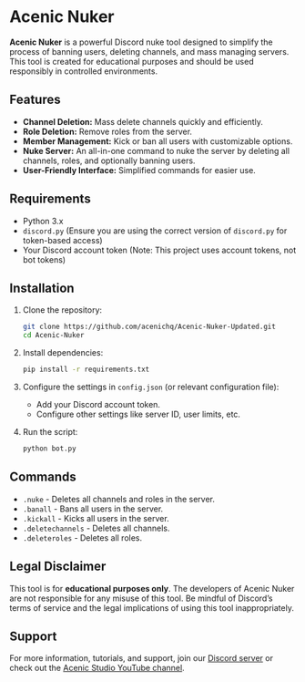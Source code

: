 # Acenic Nuker

**Acenic Nuker** is a powerful Discord nuke tool designed to simplify the process of banning users, deleting channels, and mass managing servers. This tool is created for educational purposes and should be used responsibly in controlled environments.

## Features

- **Channel Deletion:** Mass delete channels quickly and efficiently.
- **Role Deletion:** Remove roles from the server.
- **Member Management:** Kick or ban all users with customizable options.
- **Nuke Server:** An all-in-one command to nuke the server by deleting all channels, roles, and optionally banning users.
- **User-Friendly Interface:** Simplified commands for easier use.

## Requirements

- Python 3.x
- `discord.py` (Ensure you are using the correct version of `discord.py` for token-based access)
- Your Discord account token (Note: This project uses account tokens, not bot tokens)

## Installation

1. Clone the repository:
   ```bash
   git clone https://github.com/acenichq/Acenic-Nuker-Updated.git
   cd Acenic-Nuker
   ```

2. Install dependencies:
   ```bash
   pip install -r requirements.txt
   ```

3. Configure the settings in `config.json` (or relevant configuration file):
   - Add your Discord account token.
   - Configure other settings like server ID, user limits, etc.

4. Run the script:
   ```bash
   python bot.py
   ```

## Commands

- `.nuke` - Deletes all channels and roles in the server.
- `.banall` - Bans all users in the server.
- `.kickall` - Kicks all users in the server.
- `.deletechannels` - Deletes all channels.
- `.deleteroles` - Deletes all roles.
  

## Legal Disclaimer

This tool is for **educational purposes only**. The developers of Acenic Nuker are not responsible for any misuse of this tool. Be mindful of Discord’s terms of service and the legal implications of using this tool inappropriately.

## Support

For more information, tutorials, and support, join our [Discord server](https://discord.gg/7fDuWHSkYj) or check out the [Acenic Studio YouTube channel](https://www.youtube.com/@Acenic.studio).

